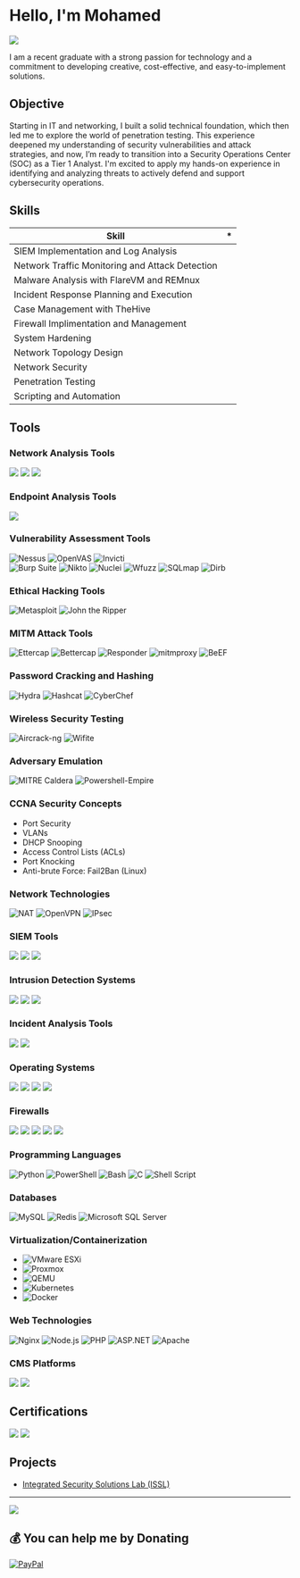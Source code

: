 # Hello, I'm Mohamed
<a href="https://www.linkedin.com/in/mohamed-belcadi-0a488b263"><img src="https://img.shields.io/badge/-LinkedIn-0072b1?&style=for-the-badge&logo=linkedin&logoColor=white" /></a>

I am a recent graduate with a strong passion for technology and a commitment to developing creative, cost-effective, and easy-to-implement solutions.
## Objective

Starting in IT and networking, I built a solid technical foundation, which then led me to explore the world of penetration testing. This experience deepened my understanding of security vulnerabilities and attack strategies, and now, I’m ready to transition into a Security Operations Center (SOC) as a Tier 1 Analyst. I'm excited to apply my hands-on experience in identifying and analyzing threats to actively defend and support cybersecurity operations.

## Skills

| Skill                                         | *         |
|-----------------------------------------------|----------------------------|
| SIEM Implementation and Log Analysis          | |
| Network Traffic Monitoring and Attack Detection | |
| Malware Analysis with FlareVM and REMnux     | |
| Incident Response Planning and Execution      | |
| Case Management with TheHive                  | |
| Firewall Implimentation and Management  | |
| System Hardening  | |
| Network Topology Design  | |
| Network Security  | |
| Penetration Testing  | |
| Scripting and Automation  | |

## Tools

<!-- Network Tools -->
<h3>Network Analysis Tools</h3>
<div>
  <img src="https://img.shields.io/badge/-Wireshark-1679A7?&style=for-the-badge&logo=Wireshark&logoColor=white" />
  <img src="https://img.shields.io/badge/-NetworkMiner-777BB4?&style=for-the-badge&logo=NetworkMiner&logoColor=white" />
  <img src="https://img.shields.io/badge/-Nmap-00A0B7?&style=for-the-badge&logo=Nmap&logoColor=white" />
</div>

<!-- Endpoint Tools -->
<h3>Endpoint Analysis Tools</h3>
<div>
  <img src="https://img.shields.io/badge/-Velociraptor-4B275F?&style=for-the-badge&logo=Velociraptor&logoColor=white" />
</div>

<!-- Vulnerability Assessment Tools -->
<h3>Vulnerability Assessment Tools</h3>
<div>
  <img src="https://img.shields.io/badge/Nessus-5C9CAE?style=for-the-badge&logo=nessus&logoColor=white" alt="Nessus" />
  <img src="https://img.shields.io/badge/OpenVAS-008000?style=for-the-badge&logo=openvas&logoColor=white" alt="OpenVAS" />
  <img src="https://img.shields.io/badge/Invicti-FFC72C?style=for-the-badge&logo=invicti&logoColor=white" alt="Invicti" />
</div>

<!-- Web Application Testing -->
  <img src="https://img.shields.io/badge/Burp%20Suite-FF5733?style=for-the-badge&logo=burp-suite&logoColor=white" alt="Burp Suite" />
  <img src="https://img.shields.io/badge/Nikto-00A0B7?style=for-the-badge&logo=nikto&logoColor=white" alt="Nikto" />
  <img src="https://img.shields.io/badge/Nuclei-7E2C8F?style=for-the-badge&logo=nuclei&logoColor=white" alt="Nuclei" />
  <img src="https://img.shields.io/badge/Wfuzz-005571?style=for-the-badge&logo=wfuzz&logoColor=white" alt="Wfuzz" />
  <img src="https://img.shields.io/badge/SQLmap-333333?style=for-the-badge&logo=sqlmap&logoColor=white" alt="SQLmap" />
  <img src="https://img.shields.io/badge/Dirb-555555?style=for-the-badge&logo=dirb&logoColor=white" alt="Dirb" />
  
<!-- Ethical Hacking Tools -->
<h3>Ethical Hacking Tools</h3>
<div>
  <img src="https://img.shields.io/badge/Metasploit-222222?style=for-the-badge&logo=metasploit&logoColor=white" alt="Metasploit" />
  <img src="https://img.shields.io/badge/John%20the%20Ripper-2C2C2C?style=for-the-badge&logo=john-the-ripper&logoColor=white" alt="John the Ripper" />
</div>

<!-- MITM Attack Tools -->
<h3>MITM Attack Tools</h3>
<div>
  <!-- Grouped MITM Tools -->
  <img src="https://img.shields.io/badge/Ettercap-FF0000?style=for-the-badge&logo=ettercap&logoColor=white" alt="Ettercap" />
  <img src="https://img.shields.io/badge/Bettercap-FFA500?style=for-the-badge&logo=bettercap&logoColor=white" alt="Bettercap" />
  <img src="https://img.shields.io/badge/Responder-7CFC00?style=for-the-badge&logo=responder&logoColor=white" alt="Responder" />
  <img src="https://img.shields.io/badge/mitmproxy-1F2937?style=for-the-badge&logo=mitmproxy&logoColor=white" alt="mitmproxy" />
  <img src="https://img.shields.io/badge/BeEF-E21A1A?style=for-the-badge&logo=beef&logoColor=white" alt="BeEF" />
</div>

<!-- Password Cracking and Hashing -->
<h3>Password Cracking and Hashing</h3>
  <img src="https://img.shields.io/badge/Hydra-B22222?style=for-the-badge&logo=hydra&logoColor=white" alt="Hydra" />
  <img src="https://img.shields.io/badge/Hashcat-2B2B2B?style=for-the-badge&logo=hashcat&logoColor=white" alt="Hashcat" />
  <img src="https://img.shields.io/badge/CyberChef-02B3E4?style=for-the-badge&logo=cyberchef&logoColor=white" alt="CyberChef" />

  
<!-- Wireless Security Testing -->
<h3>Wireless Security Testing</h3>
  <img src="https://img.shields.io/badge/Aircrack--ng-FF4500?style=for-the-badge&logo=aircrack-ng&logoColor=white" alt="Aircrack-ng" />
  <img src="https://img.shields.io/badge/Wifite-006400?style=for-the-badge&logo=wifite&logoColor=white" alt="Wifite" />

<!-- Adversary Emulation -->
<h3>Adversary Emulation</h3>
<div>
  <img src="https://img.shields.io/badge/MITRE%20Caldera-2A2A2A?style=for-the-badge&logo=mitre&logoColor=white" alt="MITRE Caldera" />
  <img src="https://img.shields.io/badge/Powershell-Empire-2C2C2C?style=for-the-badge&logo=empire&logoColor=white" alt="Powershell-Empire" />
</div>

<!-- CCNA Security Concepts -->
<h3>CCNA Security Concepts</h3>
<ul>
  <li>Port Security</li>
  <li>VLANs</li>
  <li>DHCP Snooping</li>
  <li>Access Control Lists (ACLs)</li>
  <li>Port Knocking</li>
  <li>Anti-brute Force: Fail2Ban (Linux)</li>
</ul>

<!-- Network Technologies -->
<h3>Network Technologies</h3>
<div>
  <img src="https://img.shields.io/badge/NAT-4682B4?style=for-the-badge&logo=nat&logoColor=white" alt="NAT" />
  <img src="https://img.shields.io/badge/OpenVPN-F66000?style=for-the-badge&logo=openvpn&logoColor=white" alt="OpenVPN" />
  <img src="https://img.shields.io/badge/IPsec-1A73E8?style=for-the-badge&logo=ipsec&logoColor=white" alt="IPsec" />
</div>



<!-- SIEM Tools -->
<h3>SIEM Tools</h3>
<div>
  <img src="https://img.shields.io/badge/-Splunk-000000?&style=for-the-badge&logo=Splunk&logoColor=white" />
  <img src="https://img.shields.io/badge/-ELK_Stack-005571?&style=for-the-badge&logo=Elastic&logoColor=white" />
  <img src="https://img.shields.io/badge/-Wazuh-00A4B1?&style=for-the-badge&logo=Wazuh&logoColor=white" />
</div>


<!-- Intrusion Detection Systems -->
<h3>Intrusion Detection Systems</h3>
<div>
  <img src="https://img.shields.io/badge/-Snort-FCD116?&style=for-the-badge&logo=Snort&logoColor=white" />
  <img src="https://img.shields.io/badge/-Suricata-00A9E0?&style=for-the-badge&logo=Suricata&logoColor=white" />
  <img src="https://img.shields.io/badge/-AIDE-0093D1?&style=for-the-badge&logo=AIDE&logoColor=white" />
</div>


<!-- Incident Analysis Tools -->
<h3>Incident Analysis Tools</h3>
<div>
  <img src="https://img.shields.io/badge/-Sysinternals-0078D4?&style=for-the-badge&logo=Microsoft&logoColor=white" />
  <img src="https://img.shields.io/badge/-Velociraptor-4B275F?&style=for-the-badge&logo=Velociraptor&logoColor=white" />
</div>

<!-- Operating Systems -->
<h3>Operating Systems</h3>
<div>
  <img src="https://img.shields.io/badge/-Kali_Linux-557C93?&style=for-the-badge&logo=Kali&logoColor=white" />
  <img src="https://img.shields.io/badge/-Ubuntu_Desktop-E95420?&style=for-the-badge&logo=Ubuntu&logoColor=white" />
  <img src="https://img.shields.io/badge/-Ubuntu_Server-E95420?&style=for-the-badge&logo=Ubuntu&logoColor=white" />
  <img src="https://img.shields.io/badge/-Windows_Server_2019-0078D4?&style=for-the-badge&logo=Windows&logoColor=white" />
</div>

<!-- Firewalls -->
<h3>Firewalls</h3>
<div>
  <img src="https://img.shields.io/badge/-pfSense-1F56A1?&style=for-the-badge&logo=pfSense&logoColor=white" />
  <img src="https://img.shields.io/badge/-OPNsense-24292F?&style=for-the-badge&logo=OPNsense&logoColor=white" />
  <img src="https://img.shields.io/badge/-FortiGate-FF6A00?&style=for-the-badge&logo=Fortinet&logoColor=white" />
  <img src="https://img.shields.io/badge/-Palo_Alto-009CDE?&style=for-the-badge&logo=PaloAltoNetworks&logoColor=white" />
  <img src="https://img.shields.io/badge/-Firepower-1F75A5?&style=for-the-badge&logo=Cisco&logoColor=white" />
</div>

<!-- Programming Languages -->
<h3>Programming Languages</h3>
<div>
  <img src="https://img.shields.io/badge/-Python-306998?style=for-the-badge&logo=Python&logoColor=white" alt="Python" />
  <img src="https://img.shields.io/badge/-PowerShell-4E8C4A?style=for-the-badge&logo=PowerShell&logoColor=white" alt="PowerShell" />
  <img src="https://img.shields.io/badge/-Bash-4EAA25?style=for-the-badge&logo=GNU-Bash&logoColor=white" alt="Bash" />
  <img src="https://img.shields.io/badge/C-%2300599C.svg?style=for-the-badge&logo=c&logoColor=white" alt="C" />
  <img src="https://img.shields.io/badge/shell_script-%23121011.svg?style=for-the-badge&logo=gnu-bash&logoColor=white" alt="Shell Script" />
</div>

<!-- Databases -->
<h3>Databases</h3>
<div>
  <img src="https://img.shields.io/badge/mysql-%2300f.svg?style=for-the-badge&logo=mysql&logoColor=white" alt="MySQL" />
  <img src="https://img.shields.io/badge/redis-%23DD0031.svg?style=for-the-badge&logo=redis&logoColor=white" alt="Redis" />
  <img src="https://img.shields.io/badge/Microsoft%20SQL%20Server-CC2927?style=for-the-badge&logo=microsoft%20sql%20server&logoColor=white" alt="Microsoft SQL Server" />
</div>


### Virtualization/Containerization

- ![VMware ESXi](https://img.shields.io/badge/VMware%20ESXi-%230078C1.svg?style=for-the-badge&logo=vmware&logoColor=white)
- ![Proxmox](https://img.shields.io/badge/Proxmox-%23E57000.svg?style=for-the-badge&logo=proxmox&logoColor=white)
- ![QEMU](https://img.shields.io/badge/QEMU-%23FF6600.svg?style=for-the-badge&logo=qemu&logoColor=white)
- ![Kubernetes](https://img.shields.io/badge/Kubernetes-%23326CE5.svg?style=for-the-badge&logo=kubernetes&logoColor=white)
- ![Docker](https://img.shields.io/badge/docker-%230db7ed.svg?style=for-the-badge&logo=docker&logoColor=white)


<!-- Web Technologies -->
<h3>Web Technologies</h3>
<div>
  <img src="https://img.shields.io/badge/Nginx-009639?style=for-the-badge&logo=nginx&logoColor=white" alt="Nginx" />
  <img src="https://img.shields.io/badge/Node.js-8CC84B?style=for-the-badge&logo=node.js&logoColor=white" alt="Node.js" />
  <img src="https://img.shields.io/badge/PHP-777BB4?style=for-the-badge&logo=php&logoColor=white" alt="PHP" />
  <img src="https://img.shields.io/badge/ASP.NET-5C2D91?style=for-the-badge&logo=microsoft&logoColor=white" alt="ASP.NET" />
  <img src="https://img.shields.io/badge/Apache-%23D42029.svg?style=for-the-badge&logo=apache&logoColor=white" alt="Apache" />
</div>


<!-- CMS Platforms -->
<h3>CMS Platforms</h3>
<div>
  <img src="https://img.shields.io/badge/-WordPress-21759B?&style=for-the-badge&logo=WordPress&logoColor=white" />
  <img src="https://img.shields.io/badge/-Drupal-0077B5?&style=for-the-badge&logo=Drupal&logoColor=white" />
</div>



## Certifications

<div> <img src="https://img.shields.io/badge/-CCNA_Networking_and_Switching-0077B5?&style=for-the-badge&logo=Cisco&logoColor=white" /> <img src="https://img.shields.io/badge/-Cybersecurity_for_Business-Successful?&style=for-the-badge&logo=Coursera&logoColor=white" /> </div>

## Projects
- <a href="https://github.com/lyonzon2/ISSL">Integrated Security Solutions Lab (ISSL)</a>


---
[![](https://visitcount.itsvg.in/api?id=lyonzon2&label=Profile%20Views&pretty=false)](https://visitcount.itsvg.in)

## 💰 You can help me by Donating
  [![PayPal](https://img.shields.io/badge/PayPal-00457C?style=for-the-badge&logo=paypal&logoColor=white)](https://paypal.me/mbelcadi7)
